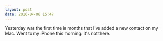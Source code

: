 ```yaml
---
layout: post
date: 2016-04-06 15:47
---
```

Yesterday was the first time in months that I've added a new contact on my Mac. Went to my iPhone this morning: it's not there. 
